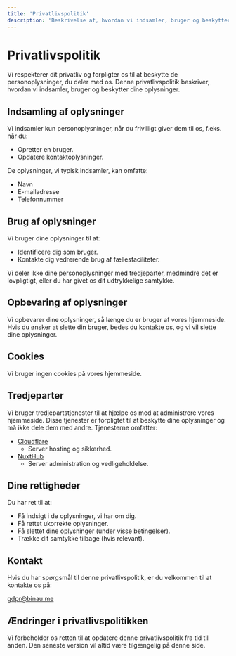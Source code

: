 ```yaml
---
title: 'Privatlivspolitik'
description: 'Beskrivelse af, hvordan vi indsamler, bruger og beskytter dine oplysninger.'
---
```


# Privatlivspolitik

Vi respekterer dit privatliv og forpligter os til at beskytte de personoplysninger, du deler med os. Denne privatlivspolitik beskriver, hvordan vi indsamler, bruger og beskytter dine oplysninger.

## Indsamling af oplysninger

Vi indsamler kun personoplysninger, når du frivilligt giver dem til os, f.eks. når du:

- Opretter en bruger.
- Opdatere kontaktoplysninger.

De oplysninger, vi typisk indsamler, kan omfatte:

- Navn
- E-mailadresse
- Telefonnummer

## Brug af oplysninger

Vi bruger dine oplysninger til at:

- Identificere dig som bruger.
- Kontakte dig vedrørende brug af fællesfaciliteter.

Vi deler ikke dine personoplysninger med tredjeparter, medmindre det er lovpligtigt, eller du har givet os dit udtrykkelige samtykke.

## Opbevaring af oplysninger

Vi opbevarer dine oplysninger, så længe du er bruger af vores hjemmeside. Hvis du ønsker at slette din bruger, bedes du kontakte os, og vi vil slette dine oplysninger.

## Cookies

Vi bruger ingen cookies på vores hjemmeside.

## Tredjeparter

Vi bruger tredjepartstjenester til at hjælpe os med at administrere vores hjemmeside. Disse tjenester er forpligtet til at beskytte dine oplysninger og må ikke dele dem med andre. Tjenesterne omfatter:

- [Cloudflare](https://www.cloudflare.com/trust-hub/gdpr/)
  - Server hosting og sikkerhed.
- [NuxtHub](https://admin.hub.nuxt.com/privacy)
  - Server administration og vedligeholdelse.

## Dine rettigheder

Du har ret til at:

- Få indsigt i de oplysninger, vi har om dig.
- Få rettet ukorrekte oplysninger.
- Få slettet dine oplysninger (under visse betingelser).
- Trække dit samtykke tilbage (hvis relevant).

## Kontakt

Hvis du har spørgsmål til denne privatlivspolitik, er du velkommen til at kontakte os på:

gdpr@binau.me

## Ændringer i privatlivspolitikken

Vi forbeholder os retten til at opdatere denne privatlivspolitik fra tid til anden. Den seneste version vil altid være tilgængelig på denne side.
